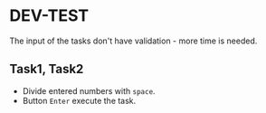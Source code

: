 # DEV-TEST
The input of the tasks don't have validation - more time is needed.

## Task1, Task2
 - Divide entered numbers with `space`.
 - Button `Enter` execute the task.